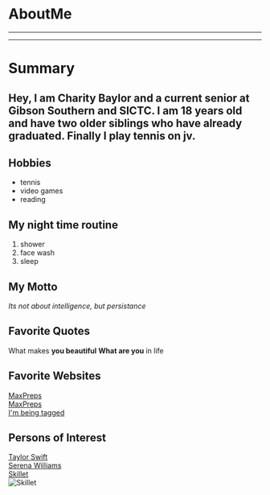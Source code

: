 # AboutMe
---
---
# Summary
[I have a new home]: https://redbirdrants.com/

## Hey, I am Charity Baylor and a current senior at Gibson Southern and SICTC. I am 18 years old and have two older siblings who have already graduated. Finally I play tennis on jv. 
[1]:https://www.taylorswift.com/
[2]:https://en.wikipedia.org/wiki/Serena_Williams
[3]:https://www.skillet.com/?frontpage=true
Hobbies
-
- tennis
- video games
- reading 

My night time routine 
-
1. shower
2. face wash
3. sleep

## My Motto

*Its not about intelligence, but persistance*

## Favorite Quotes

What makes **you beautiful**
<b>What are you</b> in life 

## Favorite Websites
[MaxPreps](https://www.maxpreps.com)
<br>[MaxPreps](https://www.maxpreps.com/ladytennis "Lady Titan Tennis")
<br>[I'm being tagged][I have a new home]

## Persons of Interest 
[Taylor Swift][1]<br>
[Serena Williams][2]<br>
[Skillet][3]<br>
![Skillet](https://github.com/downloads/img/skillet.jpg)

